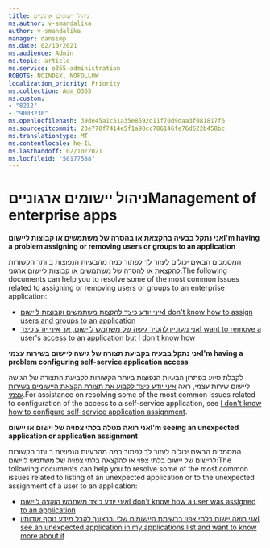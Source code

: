 ```yaml
---
title: ניהול יישומים ארגוניים
ms.author: v-smandalika
author: v-smandalika
manager: dansimp
ms.date: 02/10/2021
ms.audience: Admin
ms.topic: article
ms.service: o365-administration
ROBOTS: NOINDEX, NOFOLLOW
localization_priority: Priority
ms.collection: Adm_O365
ms.custom:
- "8212"
- "9003230"
ms.openlocfilehash: 39de45a1c51a35e8592d11f70d9daa3f081817f6
ms.sourcegitcommit: 23e778f7414e5f1a98cc786146fe76d622b458bc
ms.translationtype: MT
ms.contentlocale: he-IL
ms.lasthandoff: 02/10/2021
ms.locfileid: "50177588"
---
```

# <a name="management-of-enterprise-apps"></a><span data-ttu-id="1192c-102">ניהול יישומים ארגוניים</span><span class="sxs-lookup"><span data-stu-id="1192c-102">Management of enterprise apps</span></span>

<span data-ttu-id="1192c-103">**אני נתקל בבעיה בהקצאת או בהסרה של משתמשים או קבוצות ליישום**</span><span class="sxs-lookup"><span data-stu-id="1192c-103">**I'm having a problem assigning or removing users or groups to an application**</span></span>

<span data-ttu-id="1192c-104">המסמכים הבאים יכולים לעזור לך לפתור כמה מהבעיות הנפוצות ביותר הקשורות להקצאת או להסרה של משתמשים או קבוצות ליישום ארגוני:</span><span class="sxs-lookup"><span data-stu-id="1192c-104">The following documents can help you to resolve some of the most common issues related to assigning or removing users or groups to an enterprise application:</span></span>

- [<span data-ttu-id="1192c-105">איני יודע כיצד להקצות משתמשים וקבוצות ליישום</span><span class="sxs-lookup"><span data-stu-id="1192c-105">I don't know how to assign users and groups to an application</span></span>](https://docs.microsoft.com/azure/active-directory/manage-apps/assign-user-or-group-access-portal)
- [<span data-ttu-id="1192c-106">אני מעוניין להסיר גישה של משתמש ליישום, אך איני יודע כיצד</span><span class="sxs-lookup"><span data-stu-id="1192c-106">I want to remove a user's access to an application but I don't know how</span></span>](https://docs.microsoft.com/azure/active-directory/manage-apps/methods-for-removing-user-access)

<span data-ttu-id="1192c-107">**אני נתקל בבעיה בקביעת תצורה של גישה ליישום בשירות עצמי**</span><span class="sxs-lookup"><span data-stu-id="1192c-107">**I'm having a problem configuring self-service application access**</span></span>

<span data-ttu-id="1192c-108">לקבלת סיוע בפתרון הבעיות הנפוצות ביותר הקשורות לקביעת התצורה של הגישה ליישום שירות עצמי, ראה [איני יודע כיצד לקבוע את תצורת הקצאת היישומים בשירות עצמי](https://docs.microsoft.com/azure/active-directory/manage-apps/manage-self-service-access).</span><span class="sxs-lookup"><span data-stu-id="1192c-108">For assistance on resolving some of the most common issues related to configuration of the access to a self-service application, see [I don't know how to configure self-service application assignment](https://docs.microsoft.com/azure/active-directory/manage-apps/manage-self-service-access).</span></span>

<span data-ttu-id="1192c-109">**אני רואה מטלה בלתי צפויה של יישום או יישום**</span><span class="sxs-lookup"><span data-stu-id="1192c-109">**I'm seeing an unexpected application or application assignment**</span></span>

<span data-ttu-id="1192c-110">המסמכים הבאים יכולים לעזור לך לפתור כמה מהבעיות הנפוצות ביותר הקשורות לרישום של יישום בלתי צפוי או להקצאה בלתי צפויה של משתמש ליישום:</span><span class="sxs-lookup"><span data-stu-id="1192c-110">The following documents can help you to resolve some of the most common issues related to listing of an unexpected application or to the unexpected assignment of a user to an application:</span></span>

- [<span data-ttu-id="1192c-111">איני יודע כיצד משתמש הוקצה ליישום</span><span class="sxs-lookup"><span data-stu-id="1192c-111">I don't know how a user was assigned to an application</span></span>](https://docs.microsoft.com/azure/active-directory/manage-apps/ways-users-get-assigned-to-applications)
- [<span data-ttu-id="1192c-112">אני רואה יישום בלתי צפוי ברשימת היישומים שלי וברצונך לקבל מידע נוסף אודותיו</span><span class="sxs-lookup"><span data-stu-id="1192c-112">I see an unexpected application in my applications list and want to know more about it</span></span>](https://docs.microsoft.com/azure/active-directory/manage-apps/application-types)












